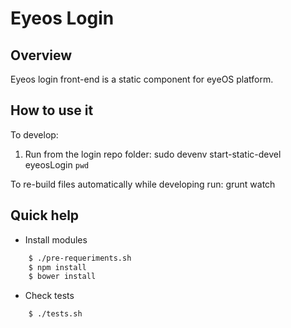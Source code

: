 Eyeos Login
===========

## Overview

Eyeos login front-end is a static component for eyeOS platform.

## How to use it

To develop:
1. Run from the login repo folder:
	sudo devenv start-static-devel eyeosLogin `pwd`

To re-build files automatically while developing run:
grunt watch

## Quick help

* Install modules

```bash
    $ ./pre-requeriments.sh
	$ npm install
	$ bower install
```

* Check tests

```bash
    $ ./tests.sh
```
